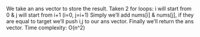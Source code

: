 We take an ans vector to store the result.
Taken 2 for loops: i will start from 0 & j will start from i+1 (i=0, j=i+1)
Simply we’ll add nums[i] & nums[j], if they are equal to target we’ll push i,j to our ans vector.
Finally we’ll return the ans vector.
Time complexity: O(n^2)